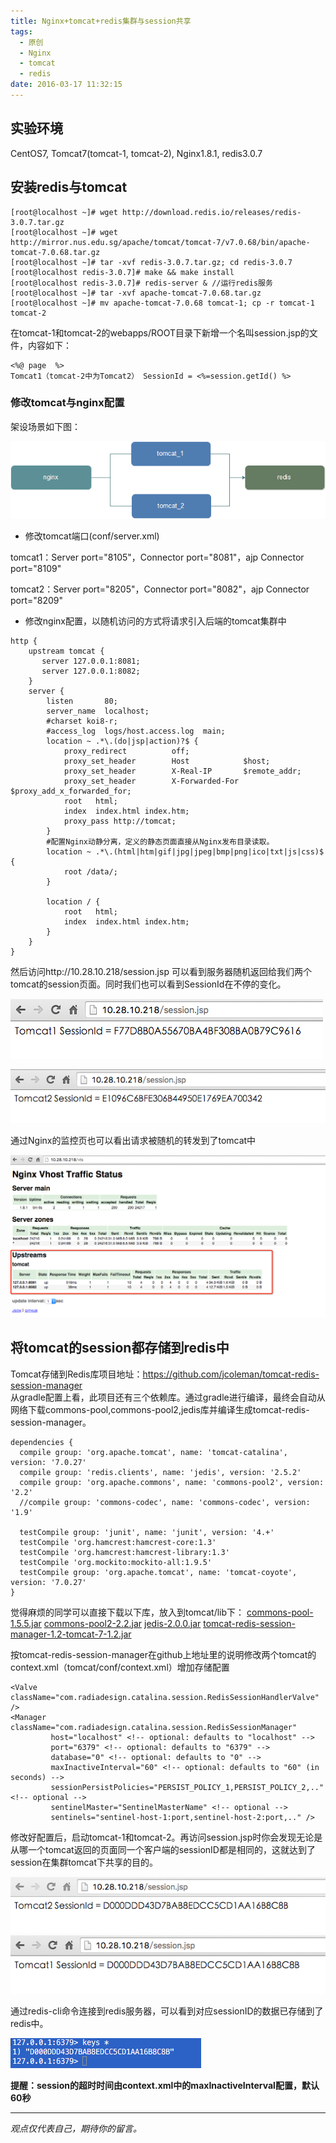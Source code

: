 ```yaml
---
title: Nginx+tomcat+redis集群与session共享
tags:
  - 原创
  - Nginx
  - tomcat
  - redis
date: 2016-03-17 11:32:15
---
```

## 实验环境
CentOS7, Tomcat7(tomcat-1, tomcat-2), Nginx1.8.1, redis3.0.7
## 安装redis与tomcat
```
[root@localhost ~]# wget http://download.redis.io/releases/redis-3.0.7.tar.gz
[root@localhost ~]# wget http://mirror.nus.edu.sg/apache/tomcat/tomcat-7/v7.0.68/bin/apache-tomcat-7.0.68.tar.gz
[root@localhost ~]# tar -xvf redis-3.0.7.tar.gz; cd redis-3.0.7
[root@localhost redis-3.0.7]# make && make install
[root@localhost redis-3.0.7]# redis-server & //运行redis服务
[root@localhost ~]# tar -xvf apache-tomcat-7.0.68.tar.gz
[root@localhost ~]# mv apache-tomcat-7.0.68 tomcat-1; cp -r tomcat-1 tomcat-2
```
在tomcat-1和tomcat-2的webapps/ROOT目录下新增一个名叫session.jsp的文件，内容如下：
```
<%@ page  %>
Tomcat1（tomcat-2中为Tomcat2） SessionId = <%=session.getId() %>
```
### 修改tomcat与nginx配置
架设场景如下图：

![架设场景](/images/nginx-tomcat-redis.png)

* 修改tomcat端口(conf/server.xml) 

tomcat1：Server port="8105"，Connector port="8081"，ajp Connector port="8109"

tomcat2：Server port="8205"，Connector port="8082"，ajp Connector port="8209"
* 修改nginx配置，以随机访问的方式将请求引入后端的tomcat集群中
```
http {
    upstream tomcat {
       server 127.0.0.1:8081;
       server 127.0.0.1:8082;
    }
    server {
        listen       80;
        server_name  localhost;
        #charset koi8-r;
        #access_log  logs/host.access.log  main;
        location ~ .*\.(do|jsp|action)?$ {
            proxy_redirect          off;
            proxy_set_header        Host            $host;
            proxy_set_header        X-Real-IP       $remote_addr;
            proxy_set_header        X-Forwarded-For $proxy_add_x_forwarded_for;
            root   html;
            index  index.html index.htm;
            proxy_pass http://tomcat;
        }
        #配置Nginx动静分离，定义的静态页面直接从Nginx发布目录读取。
        location ~ .*\.(html|htm|gif|jpg|jpeg|bmp|png|ico|txt|js|css)$ {
            root /data/;
        }
        
        location / {
            root   html;
            index  index.html index.htm;
        }
    }
}
```
然后访问http://10.28.10.218/session.jsp   可以看到服务器随机返回给我们两个tomcat的session页面。同时我们也可以看到SessionId在不停的变化。

![Tomcat1的session.jsp](/images/QQ20160316-1.png)

![Tomcat2的session.jsp](/images/QQ20160316-0.png)

通过Nginx的监控页也可以看出请求被随机的转发到了tomcat中

![Nginx的监控页](/images/QQ20160316-2.png)
## 将tomcat的session都存储到redis中

Tomcat存储到Redis库项目地址：https://github.com/jcoleman/tomcat-redis-session-manager  
从gradle配置上看，此项目还有三个依赖库。通过gradle进行编译，最终会自动从网络下载commons-pool,commons-pool2,jedis库并编译生成tomcat-redis-session-manager。
```
dependencies {
  compile group: 'org.apache.tomcat', name: 'tomcat-catalina', version: '7.0.27'
  compile group: 'redis.clients', name: 'jedis', version: '2.5.2'
  compile group: 'org.apache.commons', name: 'commons-pool2', version: '2.2'
  //compile group: 'commons-codec', name: 'commons-codec', version: '1.9'

  testCompile group: 'junit', name: 'junit', version: '4.+'
  testCompile 'org.hamcrest:hamcrest-core:1.3'
  testCompile 'org.hamcrest:hamcrest-library:1.3'
  testCompile 'org.mockito:mockito-all:1.9.5'
  testCompile group: 'org.apache.tomcat', name: 'tomcat-coyote', version: '7.0.27'
}
```
觉得麻烦的同学可以直接下载以下库，放入到tomcat/lib下：
[commons-pool-1.5.5.jar](/libs/commons-pool-1.5.5.jar)
[commons-pool2-2.2.jar](/libs/commons-pool2-2.2.jar)
[jedis-2.0.0.jar](/libs/jedis-2.0.0.jar)
[tomcat-redis-session-manager-1.2-tomcat-7-1.2.jar](/libs/tomcat-redis-session-manager-1.2-tomcat-7-1.2.jar)

按tomcat-redis-session-manager在github上地址里的说明修改两个tomcat的context.xml（tomcat/conf/context.xml）增加存储配置
```
<Valve className="com.radiadesign.catalina.session.RedisSessionHandlerValve" />
<Manager className="com.radiadesign.catalina.session.RedisSessionManager"
         host="localhost" <!-- optional: defaults to "localhost" -->
         port="6379" <!-- optional: defaults to "6379" -->
         database="0" <!-- optional: defaults to "0" -->
         maxInactiveInterval="60" <!-- optional: defaults to "60" (in seconds) -->
         sessionPersistPolicies="PERSIST_POLICY_1,PERSIST_POLICY_2,.." <!-- optional -->
         sentinelMaster="SentinelMasterName" <!-- optional -->
         sentinels="sentinel-host-1:port,sentinel-host-2:port,.." />
```
修改好配置后，启动tomcat-1和tomcat-2。再访问session.jsp时你会发现无论是从哪一个tomcat返回的页面同一个客户端的sessionID都是相同的，这就达到了session在集群tomcat下共享的目的。

![](/images/QQ20160317-0.png)![](/images/QQ20160317-1.png)

通过redis-cli命令连接到redis服务器，可以看到对应sessionID的数据已存储到了redis中。

![](/images/QQ20160317-2.png)

__提醒：session的超时时间由context.xml中的maxInactiveInterval配置，默认60秒__

-----
*观点仅代表自己，期待你的留言。*
